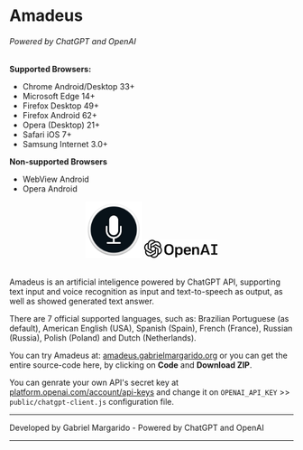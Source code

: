 # Amadeus
###### Powered by ChatGPT and OpenAI

__Supported Browsers:__ 
- Chrome Android/Desktop 33+
- Microsoft Edge 14+
- Firefox Desktop 49+
- Firefox Android 62+
- Opera (Desktop) 21+
- Safari iOS 7+
- Samsung Internet 3.0+

__Non-supported Browsers__
- WebView Android
- Opera Android

<center>
<img src="public/assets/icons/microphone.jpg" width="100px">
<img src="public/assets/icons/openai.png" width="130px"><br>
</center><br>

Amadeus is an artificial inteligence powered by ChatGPT API, supporting text input and voice recognition as input and text-to-speech as output, as well as showed generated text answer.

There are 7 official supported languages, such as: Brazilian Portuguese (as default), American English (USA), Spanish (Spain), French (France), Russian (Russia), Polish (Poland) and Dutch (Netherlands).


You can try Amadeus at: [amadeus.gabrielmargarido.org](http://amadeus.gabrielmargarido.org/) or you can get the entire source-code here, by clicking on __Code__ and __Download ZIP__.


You can genrate your own API's secret key at [platform.openai.com/account/api-keys](https://platform.openai.com/account/api-keys) and change it on `OPENAI_API_KEY` >> `public/chatgpt-client.js` configuration file.
  
<hr>
Developed by Gabriel Margarido - 
Powered by ChatGPT and OpenAI

<hr>